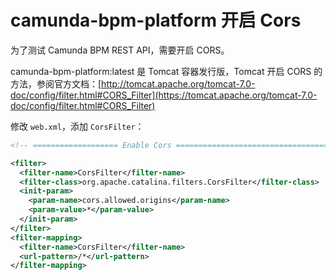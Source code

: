 # camunda-bpm-platform 开启 Cors

为了测试 Camunda BPM REST API，需要开启 CORS。

camunda-bpm-platform:latest 是 Tomcat 容器发行版，Tomcat 开启 CORS 的方法，参阅官方文档：[http://tomcat.apache.org/tomcat-7.0-doc/config/filter.html#CORS_Filter](https://tomcat.apache.org/tomcat-7.0-doc/config/filter.html#CORS_Filter)

修改 `web.xml`，添加 `CorsFilter`：

```xml
<!-- =================== Enable Cors ================================== -->

<filter>
  <filter-name>CorsFilter</filter-name>
  <filter-class>org.apache.catalina.filters.CorsFilter</filter-class>
  <init-param>
    <param-name>cors.allowed.origins</param-name>
    <param-value>*</param-value>
  </init-param>
</filter>
<filter-mapping>
  <filter-name>CorsFilter</filter-name>
  <url-pattern>/*</url-pattern>
</filter-mapping>
```

